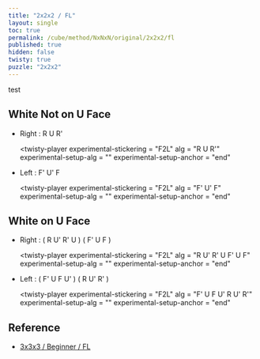 ```yaml
---
title: "2x2x2 / FL"
layout: single
toc: true
permalink: /cube/method/NxNxN/original/2x2x2/fl
published: true
hidden: false
twisty: true
puzzle: "2x2x2"
---
```

<span id="cube" puzzle="{{page.puzzle}}"></span>
<div id="test">test</div>

<head>
  <base target="_blank">
  <link
    rel   = "stylesheet"
    type  = "text/css"
    href  = "/assets/css/twisty/player.css"
  >
  <script
    src   = "https://cdn.cubing.net/js/cubing/twisty"
    type  = "module"
    defer
  ></script>
</head>



## White Not on U Face

- Right : R U R'

  <twisty-player
    experimental-stickering   = "F2L"
    alg                       = "R U R'"
    experimental-setup-alg    = ""
    experimental-setup-anchor = "end"
  ></twisty-player>

- Left : F' U' F

  <twisty-player
    experimental-stickering   = "F2L"
    alg                       = "F' U' F"
    experimental-setup-alg    = ""
    experimental-setup-anchor = "end"
  ></twisty-player>



## White on U Face

- Right : ( R U' R' U ) ( F' U F )

  <twisty-player
    experimental-stickering   = "F2L"
    alg                       = "R U' R' U F' U F"
    experimental-setup-alg    = ""
    experimental-setup-anchor = "end"
  ></twisty-player>

- Left : ( F' U F U' ) ( R U' R' )

  <twisty-player
    experimental-stickering   = "F2L"
    alg                       = "F' U F U' R U' R'"
    experimental-setup-alg    = ""
    experimental-setup-anchor = "end"
  ></twisty-player>



## Reference

- [3x3x3 / Beginner / FL](/cube/method/NxNxN/original/3x3x3/beginner/fl)
